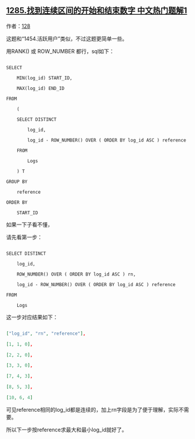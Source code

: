 ## [1285.找到连续区间的开始和结束数字 中文热门题解1](https://leetcode.cn/problems/find-the-start-and-end-number-of-continuous-ranges/solutions/100000/dan-fan-qiu-lian-xu-zhi-du-ke-yi-zhe-yao-zuo-by-i3)

作者：[128](https://leetcode.cn/u/128)

这题和“1454.活跃用户”类似，不过这题更简单一些。
用RANK() 或 ROW_NUMBER 都行，sql如下：
```mysql
SELECT
    MIN(log_id) START_ID,
    MAX(log_id) END_ID
FROM
    (
    SELECT DISTINCT 
        log_id, 
        log_id - ROW_NUMBER() OVER ( ORDER BY log_id ASC ) reference
    FROM 
        Logs
    ) T
GROUP BY
    reference
ORDER BY
    START_ID
```
如果一下子看不懂，
请先看第一步：
```mysql
SELECT DISTINCT 
    log_id, 
    ROW_NUMBER() OVER ( ORDER BY log_id ASC ) rn,
    log_id - ROW_NUMBER() OVER ( ORDER BY log_id ASC ) reference
FROM 
    Logs 
```
这一步对应结果如下：
```json
["log_id", "rn", "reference"], 
[1, 1, 0], 
[2, 2, 0], 
[3, 3, 0], 
[7, 4, 3], 
[8, 5, 3], 
[10, 6, 4]
```
可见reference相同的log_id都是连续的，加上rn字段是为了便于理解，实际不需要。
所以下一步按reference求最大和最小log_id就好了。